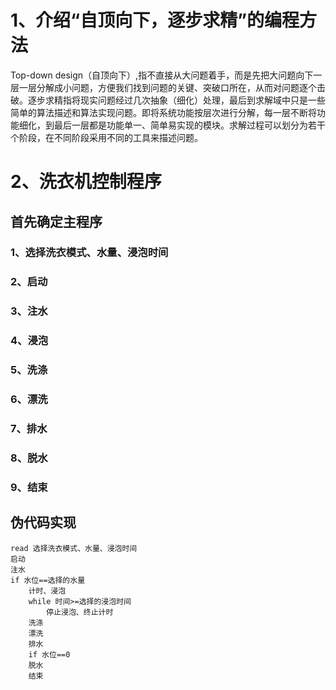 # 1、介绍“自顶向下，逐步求精”的编程方法
Top-down design（自顶向下）,指不直接从大问题着手，而是先把大问题向下一层一层分解成小问题，方便我们找到问题的关键、突破口所在，从而对问题逐个击破。
​逐步求精指将现实问题经过几次抽象（细化）处理，最后到求解域中只是一些简单的算法描述和算法实现问题。即将系统功能按层次进行分解，每一层不断将功能细化，到最后一层都是功能单一、简单易实现的模块。求解过程可以划分为若干个阶段，在不同阶段采用不同的工具来描述问题。
# 2、洗衣机控制程序
## 首先确定主程序
### 1、选择洗衣模式、水量、浸泡时间
### 2、启动
### 3、注水
### 4、浸泡
### 5、洗涤
### 6、漂洗
### 7、排水
### 8、脱水
### 9、结束

## 伪代码实现
```
read 选择洗衣模式、水量、浸泡时间
启动
注水
if 水位==选择的水量
    计时、浸泡
    while 时间>=选择的浸泡时间
        停止浸泡、终止计时
    洗涤
    漂洗
    排水
    if 水位==0
    脱水
    结束
```

